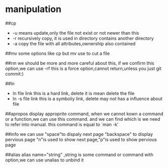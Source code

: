 manipulation
===


##cp

* -u  means update,only the file not exist or not newer than this
* -r  recursively copy, it is used in directory contains another directory
* -a  copy the file with all attributes,ownership also contained

##mv
some options like cp but mv use to cut a file

##rm 
we should be more and more careful about this, if we confirm this option,we can use -rf 
this is a force option,cannot return,unless you just git commit:)

##ln
* ln file link    this is a hard link, delete it is mean delete the file
* ln -s file link this is a symboliy link, delete may not has a influence about file


##apropos
display approprite command, when we cannot kown a command or a function,we can use this command.
and we can find which is we need to refer into manual. this command is equal to `man -k‵

##info
we can use "space"to dispaly next page  "backspace" to display pervious page "n"is used to show next
page,"p"is used to show pervious page 

##alias
alias name="string" ,string is some command or command with option,we can use unalias to unbind it

